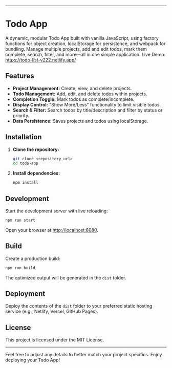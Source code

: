 
---

# Todo App

A dynamic, modular Todo App built with vanilla JavaScript, using factory functions for object creation, localStorage for persistence, and webpack for bundling. Manage multiple projects, add and edit todos, mark them complete, search, filter, and more—all in one simple application.
Live Demo: https://todo-list-v222.netlify.app/

## Features

- **Project Management:** Create, view, and delete projects.
- **Todo Management:** Add, edit, and delete todos within projects.
- **Completion Toggle:** Mark todos as complete/incomplete.
- **Display Control:** "Show More/Less" functionality to limit visible todos.
- **Search & Filter:** Search todos by title/description and filter by status or priority.
- **Data Persistence:** Saves projects and todos using localStorage.

## Installation

1. **Clone the repository:**
   ```bash
   git clone <repository_url>
   cd todo-app
   ```
2. **Install dependencies:**
   ```bash
   npm install
   ```

## Development

Start the development server with live reloading:
```bash
npm run start
```
Open your browser at [http://localhost:8080](http://localhost:8080).

## Build

Create a production build:
```bash
npm run build
```
The optimized output will be generated in the `dist` folder.

## Deployment

Deploy the contents of the `dist` folder to your preferred static hosting service (e.g., Netlify, Vercel, GitHub Pages).

## License

This project is licensed under the MIT License.

---

Feel free to adjust any details to better match your project specifics. Enjoy deploying your Todo App!
